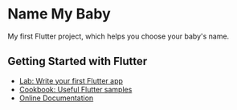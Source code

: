 # Name My Baby

My first Flutter project, which helps you choose your baby's name.

## Getting Started with Flutter

- [Lab: Write your first Flutter app](https://flutter.io/docs/get-started/codelab)
- [Cookbook: Useful Flutter samples](https://flutter.io/docs/cookbook)
- [Online Documentation](https://flutter.io/docs)

